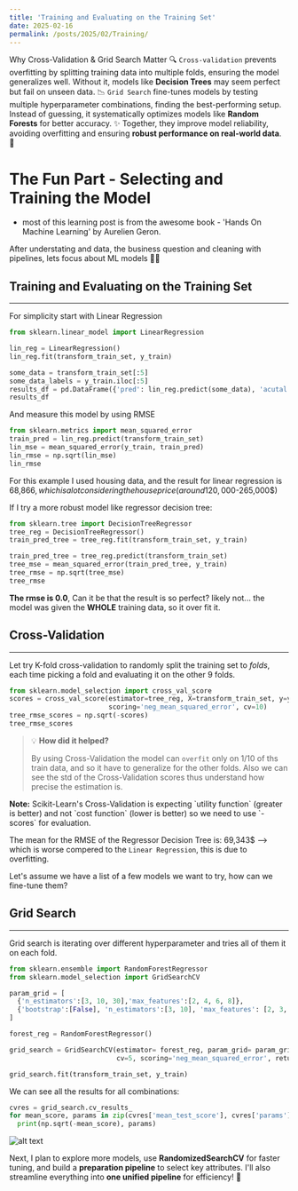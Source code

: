 ```yaml
---
title: 'Training and Evaluating on the Training Set'
date: 2025-02-16
permalink: /posts/2025/02/Training/
---
```

Why Cross-Validation & Grid Search Matter 🔍 `Cross-validation` prevents overfitting by splitting training data into multiple folds, ensuring the model generalizes well. Without it, models like **Decision Trees** may seem perfect but fail on unseen data. 📉 `Grid Search` fine-tunes models by testing multiple hyperparameter combinations, finding the best-performing setup. Instead of guessing, it systematically optimizes models like **Random Forests** for better accuracy. ✨ Together, they improve model reliability, avoiding overfitting and ensuring **robust performance on real-world data**. 🚀


# The Fun Part - Selecting and Training the Model 
* most of this learning post is from the awesome book - 'Hands On Machine Learning' by Aurelien Geron.

After understating and data, the business question and cleaning with pipelines, lets focus about ML models 🏄‍♀️

## Training and Evaluating on the Training Set
---

For simplicity start with Linear Regression
```python
from sklearn.linear_model import LinearRegression

lin_reg = LinearRegression()
lin_reg.fit(transform_train_set, y_train)

some_data = transform_train_set[:5]
some_data_labels = y_train.iloc[:5]
results_df = pd.DataFrame({'pred': lin_reg.predict(some_data), 'acutal':some_data_labels})
results_df
```
And measure this model by using RMSE

```python
from sklearn.metrics import mean_squared_error
train_pred = lin_reg.predict(transform_train_set)
lin_mse = mean_squared_error(y_train, train_pred)
lin_rmse = np.sqrt(lin_mse)
lin_rmse
```

For this example I used housing data, and the result for linear regression is 68,866$, which is a lot considering the house price (around 120,000$-265,000$)

If I try a more robust model like regressor decision tree:
```python
from sklearn.tree import DecisionTreeRegressor
tree_reg = DecisionTreeRegressor()
train_pred_tree = tree_reg.fit(transform_train_set, y_train)

train_pred_tree = tree_reg.predict(transform_train_set)
tree_mse = mean_squared_error(train_pred_tree, y_train)
tree_rmse = np.sqrt(tree_mse)
tree_rmse
```

**The rmse is 0.0**,  Can it be that the result is so perfect? likely not... the model was given the **WHOLE** training data, so it over fit it. 
## Cross-Validation
---
Let try K-fold cross-validation to randomly split the training set to *folds*, each time picking a fold and evaluating it on the other 9 folds.
```python
from sklearn.model_selection import cross_val_score
scores = cross_val_score(estimator=tree_reg, X=transform_train_set, y=y_train,
                         scoring='neg_mean_squared_error', cv=10)
tree_rmse_scores = np.sqrt(-scores)
tree_rmse_scores
```
>💡 **How did it helped?**
> 
> By using Cross-Validation the model can `overfit` only on 1/10 of ths train data, and so it have to generalize for the other folds.
> Also we can see the std of the Cross-Validation scores thus understand how precise the estimation is.
<div class="note">
    <strong>Note:</strong> Scikit-Learn's Cross-Validation is expecting `utility function` (greater is better) and not `cost function` (lower is better)
    so we need to use `-scores` for evaluation.
</div>

The mean for the RMSE of the Regressor Decision Tree is: 69,343$ --> which is worse compered to the `Linear Regression`, this is due to overfitting.

Let's assume we have a list of a few models we want to try, how can we fine-tune them?

## Grid Search
---
Grid search is iterating over different hyperparameter and tries all of them it on each fold.
```python
from sklearn.ensemble import RandomForestRegressor
from sklearn.model_selection import GridSearchCV

param_grid = [
  {'n_estimators':[3, 10, 30],'max_features':[2, 4, 6, 8]},
  {'bootstrap':[False], 'n_estimators':[3, 10], 'max_features': [2, 3, 4]},
]

forest_reg = RandomForestRegressor()

grid_search = GridSearchCV(estimator= forest_reg, param_grid= param_grid,
                           cv=5, scoring='neg_mean_squared_error', return_train_score=True)

grid_search.fit(transform_train_set, y_train)
```
We can see all the results for all combinations:
```python
cvres = grid_search.cv_results_
for mean_score, params in zip(cvres['mean_test_score'], cvres['params']):
  print(np.sqrt(-mean_score), params)
```
![alt text](2025-02-16_15570.jpeg)

Next, I plan to explore more models, use **RandomizedSearchCV** for faster tuning, and build a **preparation pipeline** to select key attributes. I'll also streamline everything into **one unified pipeline** for efficiency! 🎯



